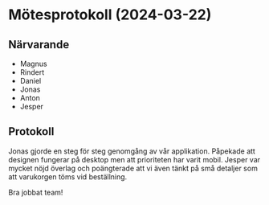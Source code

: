 # Mötesprotokoll (2024-03-22)

## Närvarande
* Magnus
* Rindert
* Daniel
* Jonas
* Anton
* Jesper

## Protokoll
Jonas gjorde en steg för steg genomgång av vår applikation. Påpekade att designen fungerar på desktop men att prioriteten har varit mobil.
Jesper var mycket nöjd överlag och poängterade att vi även tänkt på små detaljer som att varukorgen töms vid beställning.

Bra jobbat team!